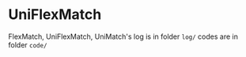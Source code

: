 # UniFlexMatch

FlexMatch, UniFlexMatch, UniMatch's log is in folder `log/`
codes are in folder `code/`
